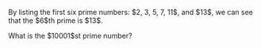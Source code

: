 <p>By listing the first six prime numbers: $2, 3, 5, 7, 11$, and $13$, we can see that the $6$th prime is $13$.</p>
<p>What is the $10001$st prime number?</p>